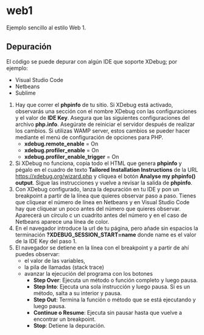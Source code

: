 # web1
Ejemplo sencillo al estilo Web 1.
## Depuración
El código se puede depurar con algún IDE que soporte XDebug; por ejemplo:
  - Visual Studio Code
  - Netbeans
  - Sublime
1. Hay que correr el **phpinfo** de tu sitio. Si XDebug está activado,
  observarás una sección con el nombre XDebug con las configuraciones y el
  valor de **IDE Key**. Asegura que las siguientes configuraciones del
  archivo **php.info**. Asegúrate de reiniciar el servidor después de
  realizar los cambios. Si utilizas WAMP server, estos cambios se pueder
  hacer mediante el menú de configuración de opciones para PHP.
    - **xdebug.remote_enable** = On
    - **xdebug.profiler_enable** = On
    - **xdebug.profiler_enable_trigger** = On
2. Si XDebug no funciona, copia todo el HTML que genera **phpinfo** y
  pégalo en el cuadro de texto **Tailored Installation Instructions** de
  la URL https://xdebug.org/wizard.php y cliquea el botón
  **Analyse my phpinfo() output**. Sigue las instrucciones y vuelve a
  revisar la salida de **phpinfo**.
3. Con XDebug configurado, lanza la depuración en tu IDE y pon un
  breakpoint a partir de la línea que quieres observar paso a paso. Tienes
  que cliquear el número de línea en Netbeans y en Visual Studio Code hay
  que cliquear un poco antes del número que quieres observar. Aparecerá
  un círculo c un cuadrito antes del número y en el caso de Netbeans
  aparece una línea de color.
4. En el navegador introduce la url de tu página, pero añade sin espacios
  la terminación **?XDEBUG_SESSION_START=name** donde name es el valor de
  la IDE Key del paso 1.
5. El navegador se detiene en la línea con el breakpoint y a partir de ahí
  puedes observar:
    - el valor de las variables,
    - la pila de llamadas (stack trace)
    - avanzar la ejecución del programa con los botones
      - **Step Over**: Ejecuta un método o función completo y luego pausa.
      - **Step Into**: Ejecuta una sola instrucción y luego pausa. Si es
        un método, salta a su interior y pausa.
      - **Step Out**: Termina la función o método que se está ejecutando y
        luego pausa.
      - **Continue o Resume**: Ejecuta sin pausar hasta que vuelve a
        encontrar un breakpoint.
      - **Stop**: Detiene la depuración.
